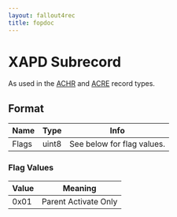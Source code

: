 ```yaml
---
layout: fallout4rec
title: fopdoc
---
```

XAPD Subrecord
==========

As used in the [ACHR](../ACHR.html) and [ACRE](../ACRE.html) record types.

## Format

Name | Type | Info
-----|------|-----
Flags | uint8 | See below for flag values.

### Flag Values

Value | Meaning
------|--------
0x01 | Parent Activate Only

